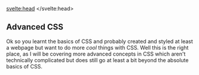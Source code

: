 <script>
</script>

<svelte:head>
	<title>Advanced CSS | Sergen Karaoglan</title>
	<meta name="description" content="Learn to do more with CSS" />
</svelte:head>

<article class="max-md:mx-4 prose lg:prose-xl m-auto pt-16">

# Advanced CSS

Ok so you learnt the basics of CSS and probably created and styled at least a webpage but want to do more *cool* things with CSS. Well this is the right place, as I will be covering
more advanced concepts in CSS which aren't technically complicated but does still go at least a bit beyond the absolute basics of CSS.

</article>